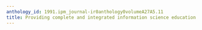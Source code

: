 ```yaml
---
anthology_id: 1991.ipm_journal-ir0anthology0volumeA27A5.11
title: Providing complete and integrated information science education
---
```

